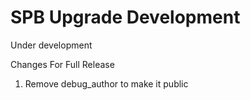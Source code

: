# SPB Upgrade Development

Under development

Changes For Full Release
1. Remove debug_author to make it public
